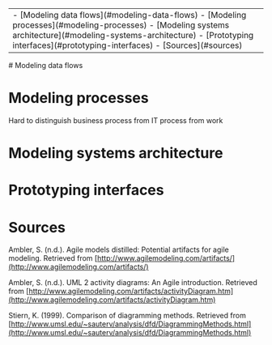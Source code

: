 <table class="TOC"><tr><td>- [Modeling data flows](#modeling-data-flows)
- [Modeling processes](#modeling-processes)
- [Modeling systems architecture](#modeling-systems-architecture)
- [Prototyping interfaces](#prototyping-interfaces)
- [Sources](#sources)
</td></tr></table>
# Modeling data flows

# Modeling processes

Hard to distinguish business process from IT process from work

# Modeling systems architecture

# Prototyping interfaces

# Sources

Ambler, S. (n.d.). Agile models distilled: Potential artifacts for agile modeling. Retrieved from [http://www.agilemodeling.com/artifacts/](http://www.agilemodeling.com/artifacts/)

Ambler, S. (n.d.). UML 2 activity diagrams: An Agile introduction. Retrieved from [http://www.agilemodeling.com/artifacts/activityDiagram.htm](http://www.agilemodeling.com/artifacts/activityDiagram.htm)

Stiern, K. (1999). Comparison of diagramming methods. Retrieved from [http://www.umsl.edu/~sauterv/analysis/dfd/DiagrammingMethods.html](http://www.umsl.edu/~sauterv/analysis/dfd/DiagrammingMethods.html)
